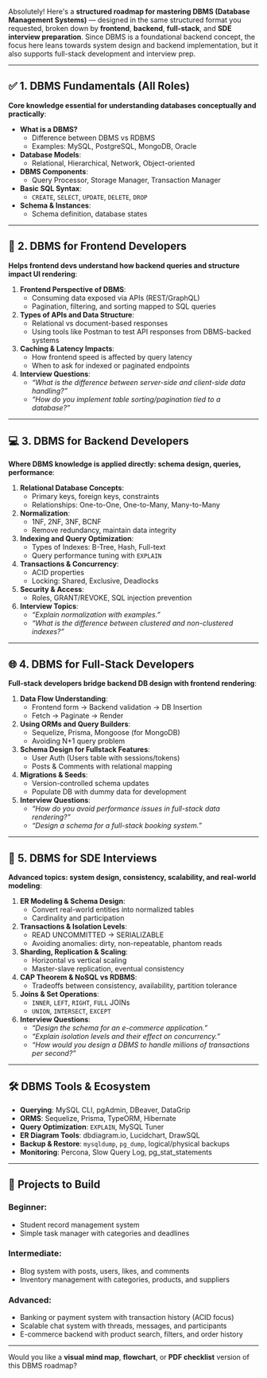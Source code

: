 Absolutely! Here's a **structured roadmap for mastering DBMS (Database Management Systems)** — designed in the same structured format you requested, broken down by **frontend**, **backend**, **full-stack**, and **SDE interview preparation**. Since DBMS is a foundational backend concept, the focus here leans towards system design and backend implementation, but it also supports full-stack development and interview prep.

---

## ✅ **1. DBMS Fundamentals (All Roles)**  
**Core knowledge essential for understanding databases conceptually and practically**:
- **What is a DBMS?**  
  - Difference between DBMS vs RDBMS  
  - Examples: MySQL, PostgreSQL, MongoDB, Oracle  
- **Database Models**:  
  - Relational, Hierarchical, Network, Object-oriented  
- **DBMS Components**:  
  - Query Processor, Storage Manager, Transaction Manager  
- **Basic SQL Syntax**:  
  - `CREATE`, `SELECT`, `UPDATE`, `DELETE`, `DROP`  
- **Schema & Instances**:  
  - Schema definition, database states

---

## 🎯 **2. DBMS for Frontend Developers**  
**Helps frontend devs understand how backend queries and structure impact UI rendering**:
1. **Frontend Perspective of DBMS**:
   - Consuming data exposed via APIs (REST/GraphQL)
   - Pagination, filtering, and sorting mapped to SQL queries
2. **Types of APIs and Data Structure**:
   - Relational vs document-based responses
   - Using tools like Postman to test API responses from DBMS-backed systems
3. **Caching & Latency Impacts**:
   - How frontend speed is affected by query latency
   - When to ask for indexed or paginated endpoints
4. **Interview Questions**:
   - *“What is the difference between server-side and client-side data handling?”*
   - *“How do you implement table sorting/pagination tied to a database?”*

---

## 💻 **3. DBMS for Backend Developers**  
**Where DBMS knowledge is applied directly: schema design, queries, performance**:
1. **Relational Database Concepts**:
   - Primary keys, foreign keys, constraints
   - Relationships: One-to-One, One-to-Many, Many-to-Many
2. **Normalization**:
   - 1NF, 2NF, 3NF, BCNF
   - Remove redundancy, maintain data integrity
3. **Indexing and Query Optimization**:
   - Types of Indexes: B-Tree, Hash, Full-text
   - Query performance tuning with `EXPLAIN`
4. **Transactions & Concurrency**:
   - ACID properties
   - Locking: Shared, Exclusive, Deadlocks
5. **Security & Access**:
   - Roles, GRANT/REVOKE, SQL injection prevention
6. **Interview Topics**:
   - *“Explain normalization with examples.”*
   - *“What is the difference between clustered and non-clustered indexes?”*

---

## 🌐 **4. DBMS for Full-Stack Developers**  
**Full-stack developers bridge backend DB design with frontend rendering**:
1. **Data Flow Understanding**:
   - Frontend form → Backend validation → DB Insertion
   - Fetch → Paginate → Render
2. **Using ORMs and Query Builders**:
   - Sequelize, Prisma, Mongoose (for MongoDB)
   - Avoiding N+1 query problem
3. **Schema Design for Fullstack Features**:
   - User Auth (Users table with sessions/tokens)
   - Posts & Comments with relational mapping
4. **Migrations & Seeds**:
   - Version-controlled schema updates
   - Populate DB with dummy data for development
5. **Interview Questions**:
   - *“How do you avoid performance issues in full-stack data rendering?”*
   - *“Design a schema for a full-stack booking system.”*

---

## 🧠 **5. DBMS for SDE Interviews**  
**Advanced topics: system design, consistency, scalability, and real-world modeling**:
1. **ER Modeling & Schema Design**:
   - Convert real-world entities into normalized tables
   - Cardinality and participation
2. **Transactions & Isolation Levels**:
   - READ UNCOMMITTED → SERIALIZABLE
   - Avoiding anomalies: dirty, non-repeatable, phantom reads
3. **Sharding, Replication & Scaling**:
   - Horizontal vs vertical scaling
   - Master-slave replication, eventual consistency
4. **CAP Theorem & NoSQL vs RDBMS**:
   - Tradeoffs between consistency, availability, partition tolerance
5. **Joins & Set Operations**:
   - `INNER`, `LEFT`, `RIGHT`, `FULL` JOINs
   - `UNION`, `INTERSECT`, `EXCEPT`
6. **Interview Questions**:
   - *“Design the schema for an e-commerce application.”*
   - *“Explain isolation levels and their effect on concurrency.”*
   - *“How would you design a DBMS to handle millions of transactions per second?”*

---

## 🛠️ **DBMS Tools & Ecosystem**
- **Querying**: MySQL CLI, pgAdmin, DBeaver, DataGrip
- **ORMS**: Sequelize, Prisma, TypeORM, Hibernate
- **Query Optimization**: `EXPLAIN`, MySQL Tuner
- **ER Diagram Tools**: dbdiagram.io, Lucidchart, DrawSQL
- **Backup & Restore**: `mysqldump`, `pg_dump`, logical/physical backups
- **Monitoring**: Percona, Slow Query Log, pg_stat_statements

---

## 🚀 **Projects to Build**
### Beginner:
- Student record management system
- Simple task manager with categories and deadlines

### Intermediate:
- Blog system with posts, users, likes, and comments
- Inventory management with categories, products, and suppliers

### Advanced:
- Banking or payment system with transaction history (ACID focus)
- Scalable chat system with threads, messages, and participants
- E-commerce backend with product search, filters, and order history

---

Would you like a **visual mind map**, **flowchart**, or **PDF checklist** version of this DBMS roadmap?